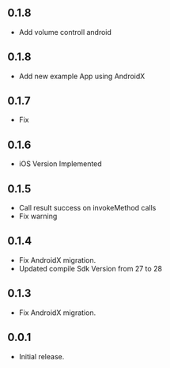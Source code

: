 ## 0.1.8

* Add volume controll android

## 0.1.8

* Add new example App using AndroidX

## 0.1.7

* Fix

## 0.1.6

* iOS Version Implemented

## 0.1.5

* Call result success on invokeMethod calls
* Fix warning

## 0.1.4

* Fix AndroidX migration.
* Updated compile Sdk Version from 27 to 28

## 0.1.3

* Fix AndroidX migration.

## 0.0.1

* Initial release.
